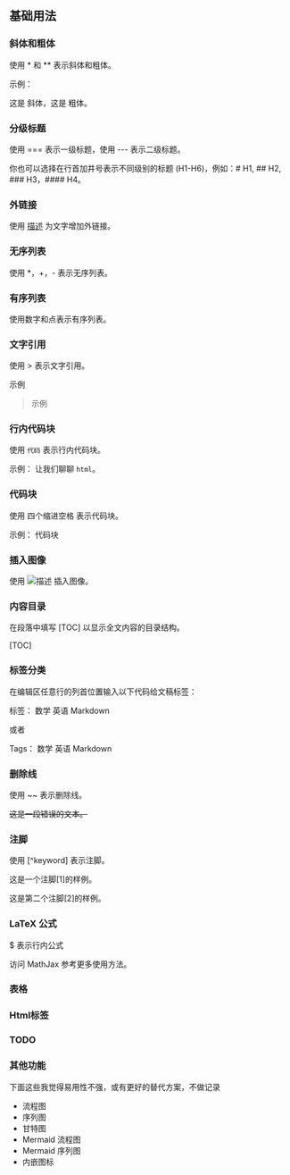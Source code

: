 ## 基础用法
### 斜体和粗体
使用 * 和 ** 表示斜体和粗体。

示例：

这是 斜体，这是 粗体。

### 分级标题
使用 === 表示一级标题，使用 --- 表示二级标题。

你也可以选择在行首加井号表示不同级别的标题 (H1-H6)，例如：# H1, ## H2, ### H3，#### H4。

### 外链接
使用 [描述](链接地址) 为文字增加外链接。

### 无序列表
使用 *，+，- 表示无序列表。

### 有序列表
使用数字和点表示有序列表。

### 文字引用
使用 > 表示文字引用。

示例
>示例

### 行内代码块
使用 `代码` 表示行内代码块。

示例：
让我们聊聊 `html`。

### 代码块
使用 四个缩进空格 表示代码块。

示例：
    代码块

### 插入图像
使用 ![描述](图片链接地址) 插入图像。

### 内容目录
在段落中填写 [TOC] 以显示全文内容的目录结构。

[TOC]

### 标签分类
在编辑区任意行的列首位置输入以下代码给文稿标签：

标签： 数学 英语 Markdown

或者

Tags： 数学 英语 Markdown

### 删除线
使用 ~~ 表示删除线。

~~这是一段错误的文本。~~

### 注脚
使用 [^keyword] 表示注脚。

这是一个注脚[1]的样例。

这是第二个注脚[2]的样例。

### LaTeX 公式
$ 表示行内公式

访问 MathJax 参考更多使用方法。

### 表格

### Html标签

### TODO

### 其他功能
下面这些我觉得易用性不强，或有更好的替代方案，不做记录
- 流程图
- 序列图
- 甘特图
- Mermaid 流程图
- Mermaid 序列图
- 内嵌图标


